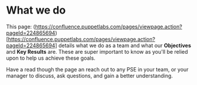 # What we do

This page: (https://confluence.puppetlabs.com/pages/viewpage.action?pageId=224865694)[https://confluence.puppetlabs.com/pages/viewpage.action?pageId=224865694] details what we do as a team and what our **Objectives** and **Key Results** are. These are super important to know as you'll be relied upon to help us achieve these goals.

Have a read though the page an reach out to any PSE in your team, or your manager to discuss, ask questions, and gain a better understanding.